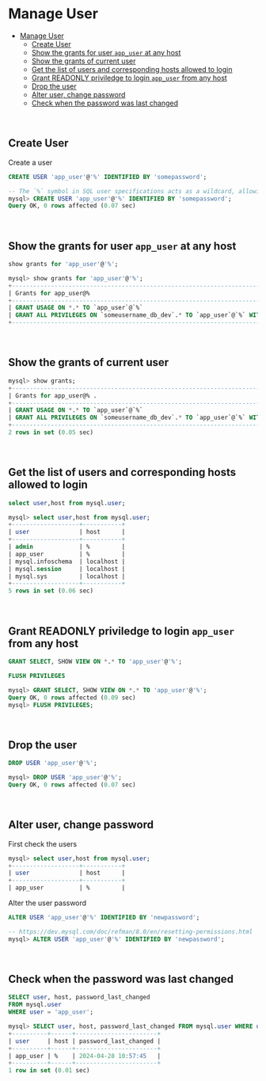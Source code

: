 # Manage User

- [Manage User](#manage-user)
  - [Create User](#create-user)
  - [Show the grants for user `app_user` at any host](#show-the-grants-for-user-app_user-at-any-host)
  - [Show the grants of current user](#show-the-grants-of-current-user)
  - [Get the list of users and corresponding hosts allowed to login](#get-the-list-of-users-and-corresponding-hosts-allowed-to-login)
  - [Grant READONLY priviledge to login `app_user` from any host](#grant-readonly-priviledge-to-login-app_user-from-any-host)
  - [Drop the user](#drop-the-user)
  - [Alter user, change password](#alter-user-change-password)
  - [Check when the password was last changed](#check-when-the-password-was-last-changed)

<br>

## Create User

Create a user

```sql
CREATE USER 'app_user'@'%' IDENTIFIED BY 'somepassword';
```

```sql
-- The `%` symbol in SQL user specifications acts as a wildcard, allowing connections from any host; other possible values include specific hostnames or IP addresses to restrict user access to particular sources.
mysql> CREATE USER 'app_user'@'%' IDENTIFIED BY 'somepassword';
Query OK, 0 rows affected (0.07 sec)
```

<br>

## Show the grants for user `app_user` at any host

```sql
show grants for 'app_user'@'%';
```

```sql
mysql> show grants for 'app_user'@'%';
+--------------------------------------------------------------------------------------------------+
| Grants for app_user@%                                                                            |
+--------------------------------------------------------------------------------------------------+
| GRANT USAGE ON *.* TO `app_user`@`%`                                                             |
| GRANT ALL PRIVILEGES ON `someusername_db_dev`.* TO `app_user`@`%` WITH GRANT OPTION              |
+--------------------------------------------------------------------------------------------------+
```

<br>

## Show the grants of current user

```sql
mysql> show grants;
+--------------------------------------------------------------------------------------------------+
| Grants for app_user@% .                                                                          |
+--------------------------------------------------------------------------------------------------+
| GRANT USAGE ON *.* TO `app_user`@`%`                                                             |
| GRANT ALL PRIVILEGES ON `someusername_db_dev`.* TO `app_user`@`%` WITH GRANT OPTION              |
+--------------------------------------------------------------------------------------------------+
2 rows in set (0.05 sec)
```

<br>

## Get the list of users and corresponding hosts allowed to login

```sql
select user,host from mysql.user;
```

```sql
mysql> select user,host from mysql.user;
+-------------------+-----------+
| user              | host      |
+-------------------+-----------+
| admin             | %         |
| app_user          | %         |
| mysql.infoschema  | localhost |
| mysql.session     | localhost |
| mysql.sys         | localhost |
+-------------------+-----------+
5 rows in set (0.06 sec)
```

<br>

## Grant READONLY priviledge to login `app_user` from any host

```sql
GRANT SELECT, SHOW VIEW ON *.* TO 'app_user'@'%';
```

```sql
FLUSH PRIVILEGES
```

```sql
mysql> GRANT SELECT, SHOW VIEW ON *.* TO 'app_user'@'%';
Query OK, 0 rows affected (0.09 sec)
mysql> FLUSH PRIVILEGES;
```

<br>

## Drop the user

```sql
DROP USER 'app_user'@'%';
```

```sql
mysql> DROP USER 'app_user'@'%';
Query OK, 0 rows affected (0.07 sec)
```

<br>

## Alter user, change password

First check the users

```sql
mysql> select user,host from mysql.user;
+-------------------+-----------+
| user              | host      |
+-------------------+-----------+
| app_user          | %         |
```

Alter the user password

```sql
ALTER USER 'app_user'@'%' IDENTIFIED BY 'newpassword'; 
```

```sql
-- https://dev.mysql.com/doc/refman/8.0/en/resetting-permissions.html
mysql> ALTER USER 'app_user'@'%' IDENTIFIED BY 'newpassword'; 
```

<br>

## Check when the password was last changed

```sql
SELECT user, host, password_last_changed 
FROM mysql.user 
WHERE user = 'app_user';
```

```sql
mysql> SELECT user, host, password_last_changed FROM mysql.user WHERE user = 'app_user';
+----------+------+-----------------------+
| user     | host | password_last_changed |
+----------+------+-----------------------+
| app_user | %    | 2024-04-28 10:57:45   |
+----------+------+-----------------------+
1 row in set (0.01 sec)
```
